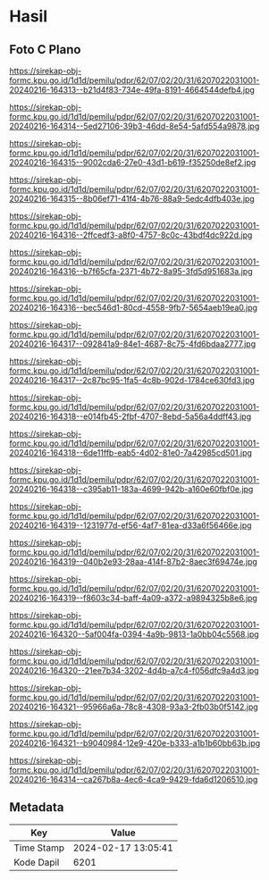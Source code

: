 # Hasil

## Foto C Plano

https://sirekap-obj-formc.kpu.go.id/1d1d/pemilu/pdpr/62/07/02/20/31/6207022031001-20240216-164313--b21d4f83-734e-49fa-8191-4664544defb4.jpg

https://sirekap-obj-formc.kpu.go.id/1d1d/pemilu/pdpr/62/07/02/20/31/6207022031001-20240216-164314--5ed27106-39b3-46dd-8e54-5afd554a9878.jpg

https://sirekap-obj-formc.kpu.go.id/1d1d/pemilu/pdpr/62/07/02/20/31/6207022031001-20240216-164315--9002cda6-27e0-43d1-b619-f35250de8ef2.jpg

https://sirekap-obj-formc.kpu.go.id/1d1d/pemilu/pdpr/62/07/02/20/31/6207022031001-20240216-164315--8b06ef71-41f4-4b76-88a9-5edc4dfb403e.jpg

https://sirekap-obj-formc.kpu.go.id/1d1d/pemilu/pdpr/62/07/02/20/31/6207022031001-20240216-164316--2ffcedf3-a8f0-4757-8c0c-43bdf4dc922d.jpg

https://sirekap-obj-formc.kpu.go.id/1d1d/pemilu/pdpr/62/07/02/20/31/6207022031001-20240216-164316--b7f65cfa-2371-4b72-8a95-3fd5d951683a.jpg

https://sirekap-obj-formc.kpu.go.id/1d1d/pemilu/pdpr/62/07/02/20/31/6207022031001-20240216-164316--bec546d1-80cd-4558-9fb7-5654aeb19ea0.jpg

https://sirekap-obj-formc.kpu.go.id/1d1d/pemilu/pdpr/62/07/02/20/31/6207022031001-20240216-164317--092841a9-84e1-4687-8c75-4fd6bdaa2777.jpg

https://sirekap-obj-formc.kpu.go.id/1d1d/pemilu/pdpr/62/07/02/20/31/6207022031001-20240216-164317--2c87bc95-1fa5-4c8b-902d-1784ce630fd3.jpg

https://sirekap-obj-formc.kpu.go.id/1d1d/pemilu/pdpr/62/07/02/20/31/6207022031001-20240216-164318--e014fb45-2fbf-4707-8ebd-5a56a4ddff43.jpg

https://sirekap-obj-formc.kpu.go.id/1d1d/pemilu/pdpr/62/07/02/20/31/6207022031001-20240216-164318--6de11ffb-eab5-4d02-81e0-7a42985cd501.jpg

https://sirekap-obj-formc.kpu.go.id/1d1d/pemilu/pdpr/62/07/02/20/31/6207022031001-20240216-164318--c395ab11-183a-4699-942b-a160e60fbf0e.jpg

https://sirekap-obj-formc.kpu.go.id/1d1d/pemilu/pdpr/62/07/02/20/31/6207022031001-20240216-164319--1231977d-ef56-4af7-81ea-d33a6f56466e.jpg

https://sirekap-obj-formc.kpu.go.id/1d1d/pemilu/pdpr/62/07/02/20/31/6207022031001-20240216-164319--040b2e93-28aa-414f-87b2-8aec3f69474e.jpg

https://sirekap-obj-formc.kpu.go.id/1d1d/pemilu/pdpr/62/07/02/20/31/6207022031001-20240216-164319--f8603c34-baff-4a09-a372-a9894325b8e6.jpg

https://sirekap-obj-formc.kpu.go.id/1d1d/pemilu/pdpr/62/07/02/20/31/6207022031001-20240216-164320--5af004fa-0394-4a9b-9813-1a0bb04c5568.jpg

https://sirekap-obj-formc.kpu.go.id/1d1d/pemilu/pdpr/62/07/02/20/31/6207022031001-20240216-164320--21ee7b34-3202-4d4b-a7c4-f056dfc9a4d3.jpg

https://sirekap-obj-formc.kpu.go.id/1d1d/pemilu/pdpr/62/07/02/20/31/6207022031001-20240216-164321--95966a6a-78c8-4308-93a3-2fb03b0f5142.jpg

https://sirekap-obj-formc.kpu.go.id/1d1d/pemilu/pdpr/62/07/02/20/31/6207022031001-20240216-164321--b9040984-12e9-420e-b333-a1b1b60bb63b.jpg

https://sirekap-obj-formc.kpu.go.id/1d1d/pemilu/pdpr/62/07/02/20/31/6207022031001-20240216-164314--ca267b8a-4ec6-4ca9-9429-fda6d1206510.jpg


## Metadata

| Key        | Value               |
| ---------- | ------------------- |
| Time Stamp | 2024-02-17 13:05:41 |
| Kode Dapil | 6201                |



